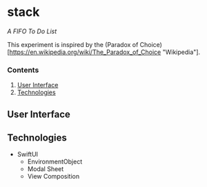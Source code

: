 # stack
*A FIFO To Do List*

This experiment is inspired by the (Paradox of Choice)[https://en.wikipedia.org/wiki/The_Paradox_of_Choice "Wikipedia"].

### Contents
1. [User Interface](#user-interface)
2. [Technologies](#technologies)

## User Interface




## Technologies
- SwiftUI
  - EnvironmentObject
  - Modal Sheet
  - View Composition
